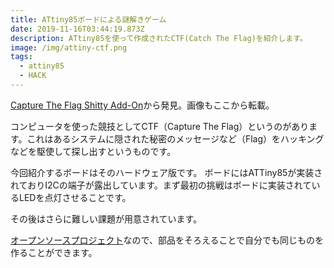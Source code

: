 ```yaml
---
title: ATtiny85ボードによる謎解きゲーム
date: 2019-11-16T03:44:19.873Z
description: ATtiny85を使って作成されたCTF(Catch The Flag)を紹介します。
image: /img/attiny-ctf.png
tags:
  - attiny85
  - HACK
---
```

[Capture The Flag Shitty Add-On](https://blog.wokwi.com/capture-the-flag-shitty-add-on/)から発見。画像もここから転載。

コンピュータを使った競技としてCTF（Capture The Flag）というのがあります。これはあるシステムに隠された秘密のメッセージなど（Flag）をハッキングなどを駆使して探し出すというものです。

今回紹介するボードはそのハードウェア版です。
ボードにはATTiny85が実装されておりI2Cの端子が露出しています。まず最初の挑戦はボードに実装されているLEDを点灯させることです。

その後はさらに難しい課題が用意されています。

[オープンソースプロジェクト](https://github.com/urish/ctf-shittyaddon)なので、部品をそろえることで自分でも同じものを作ることができます。
